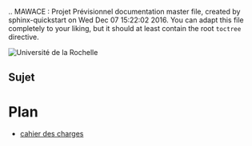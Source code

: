 .. MAWACE : Projet Prévisionnel documentation master file, created by
   sphinx-quickstart on Wed Dec 07 15:22:02 2016.
   You can adapt this file completely to your liking, but it should at least
   contain the root `toctree` directive.
   
![Université de la Rochelle](http://www.univ-larochelle.fr/IMG/siteon0.png?1388676535)

Sujet
-----




Plan
==================

* [cahier des charges](#genindex)

